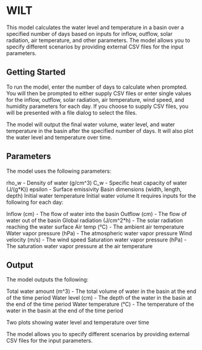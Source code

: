 # WILT
This model calculates the water level and temperature in a basin over a specified number of days based on inputs for inflow, outflow, solar radiation, air temperature, and other parameters. The model allows you to specify different scenarios by providing external CSV files for the input parameters.

## Getting Started
To run the model, enter the number of days to calculate when prompted. You will then be prompted to either supply CSV files or enter single values for the inflow, outflow, solar radiation, air temperature, wind speed, and humidity parameters for each day. If you choose to supply CSV files, you will be presented with a file dialog to select the files.

The model will output the final water volume, water level, and water temperature in the basin after the specified number of days. It will also plot the water level and temperature over time.

## Parameters
The model uses the following parameters:

rho_w - Density of water (g/cm^3)
C_w - Specific heat capacity of water (J/(g*K))
epsilon - Surface emissivity
Basin dimensions (width, length, depth)
Initial water temperature
Initial water volume
It requires inputs for the following for each day:

Inflow (cm) - The flow of water into the basin
Outflow (cm) - The flow of water out of the basin
Global radiation (J/cm^2*h) - The solar radiation reaching the water surface
Air temp (°C) - The ambient air temperature
Water vapor pressure (hPa) - The atmospheric water vapor pressure
Wind velocity (m/s) - The wind speed
Saturation water vapor pressure (hPa) - The saturation water vapor pressure at the air temperature

## Output
The model outputs the following:

Total water amount (m^3) - The total volume of water in the basin at the end of the time period
Water level (cm) - The depth of the water in the basin at the end of the time period
Water temperature (°C) - The temperature of the water in the basin at the end of the time period

Two plots showing water level and temperature over time

The model allows you to specify different scenarios by providing external CSV files for the input parameters.
